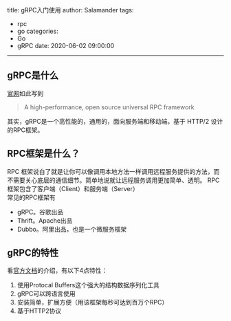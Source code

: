 title: gRPC入门使用
author: Salamander
tags:
  - rpc
  - go
categories:
  - Go
  - gRPC
date: 2020-06-02 09:00:00
---
## gRPC是什么
[官网]((https://grpc.io/))如此写到
> A high-performance, open source universal RPC framework

其实，gRPC是一个高性能的，通用的，面向服务端和移动端，基于 HTTP/2 设计的RPC框架。

## RPC框架是什么？
RPC 框架说白了就是让你可以像调用本地方法一样调用远程服务提供的方法，而不需要关心底层的通信细节。简单地说就让远程服务调用更加简单、透明。
RPC框架包含了客户端（Client）和服务端（Server）  
常见的RPC框架有
* gRPC。谷歌出品
* Thrift。Apache出品
* Dubbo。阿里出品，也是一个微服务框架

## gRPC的特性
看[官方文档](https://grpc.io/)的介绍，有以下4点特性：
1. 使用Protocal Buffers这个强大的结构数据序列化工具
2. gRPC可以跨语言使用
3. 安装简单，扩展方便（用该框架每秒可达到百万个RPC）
4. 基于HTTP2协议

